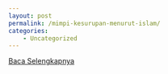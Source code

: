 ```yaml
---
layout: post
permalink: /mimpi-kesurupan-menurut-islam/
categories:
    - Uncategorized
---
```


[Baca Selengkapnya](/08)